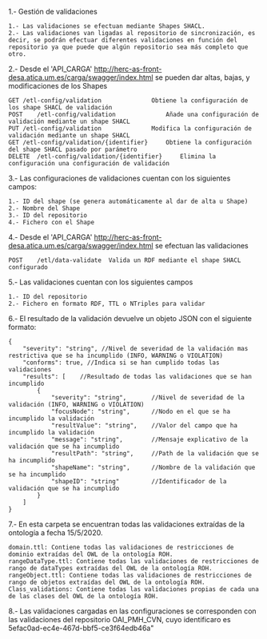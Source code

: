 1.- Gestión de validaciones

	1.- Las validaciones se efectuan mediante Shapes SHACL.	
	2.- Las validaciones van ligadas al repositorio de sincronización, es decir, se podrán efectuar diferentes validaciones en función del repositorio ya que puede que algún repositorio sea más completo que otro.

2.- Desde el 'API_CARGA' http://herc-as-front-desa.atica.um.es/carga/swagger/index.html se pueden dar altas, bajas, y modificaciones de los Shapes

	GET	/etl-config/validation 				Obtiene la configuración de los shape SHACL de validación	
	POST 	/etl-config/validation				Añade una configuración de validación mediante un shape SHACL
	PUT	/etl-config/validation				Modifica la configuración de validación mediante un shape SHACL
	GET	/etl-config/validation/{identifier}		Obtiene la configuración del shape SHACL pasado por parámetro
	DELETE	/etl-config/validation/{identifier}		Elimina la configuración una configuración de validación

3.- Las configuraciones de validaciones cuentan con los siguientes campos:

	1.- ID del shape (se genera automáticamente al dar de alta u Shape)
	2.- Nombre del Shape
	3.- ID del repositorio
	4.- Fichero con el Shape
	
4.-	Desde el 'API_CARGA' http://herc-as-front-desa.atica.um.es/carga/swagger/index.html se efectuan las validaciones

	POST	/etl/data-validate	Valida un RDF mediante el shape SHACL configurado

5.- Las validaciones cuentan con los siguientes campos

	1.- ID del repositorio
	2.- Fichero en formato RDF, TTL o NTriples para validar
	
6.- El resultado de la validación devuelve un objeto JSON con el siguiente formato:

	{
		"severity": "string", //Nivel de severidad de la validación mas restrictiva que se ha incumplido (INFO, WARNING o VIOLATION)
		"conforms": true, //Indica si se han cumplido todas las validaciones
		"results": [	//Resultado de todas las validaciones que se han incumplido
			{
				"severity": "string",		//Nivel de severidad de la validación (INFO, WARNING o VIOLATION)
				"focusNode": "string",		//Nodo en el que se ha incumplido la validación
				"resultValue": "string",	//Valor del campo que ha incumplido la validación
				"message": "string",		//Mensaje explicativo de la validación que se ha incumplido
				"resultPath": "string",		//Path de la validación que se ha incumplido
				"shapeName": "string",		//Nombre de la validación que se ha incumplido
				"shapeID": "string"			//Identificador de la validación que se ha incumplido
			}
		]
	}
	
7.- En esta carpeta se encuentran todas las validaciones extraídas de la ontología a fecha 15/5/2020.

	domain.ttl: Contiene todas las validaciones de restricciones de dominio extraídas del OWL de la ontología ROH.
	rangeDataType.ttl: Contiene todas las validaciones de restricciones de rango de dataTypes extraídas del OWL de la ontología ROH.
	rangeObject.ttl: Contiene todas las validaciones de restricciones de rango de objetos extraídas del OWL de la ontología ROH.
	Class_validations: Contiene todas las validaciones propias de cada una de las clases del OWL de la ontología ROH.
	
8.- Las validaciones cargadas en las configuraciones se corresponden con las validaciones del repositorio OAI_PMH_CVN, cuyo identificaro es 5efac0ad-ec4e-467d-bbf5-ce3f64edb46a"

	
